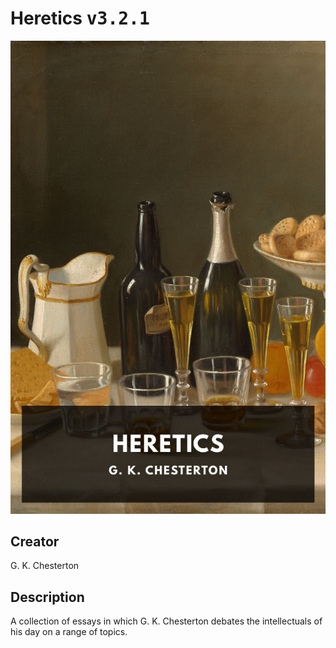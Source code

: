 
# Heretics <kbd>v3.2.1</kbd>

<center>
  <img src="./cover-1024.jpg"/>
</center>

## Creator
G. K. Chesterton

## Description
A collection of essays in which G. K. Chesterton debates the intellectuals of his day on a range of topics.
